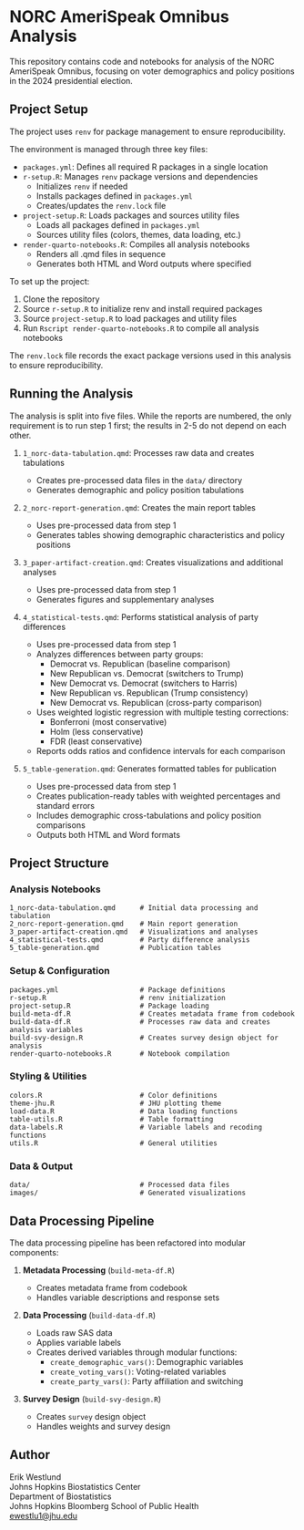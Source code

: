 # NORC AmeriSpeak Omnibus Analysis

This repository contains code and notebooks for analysis of the NORC AmeriSpeak Omnibus, focusing on voter demographics and policy positions in the 2024 presidential election. 

## Project Setup

The project uses `renv` for package management to ensure reproducibility. 

The environment is managed through three key files:

- `packages.yml`: Defines all required R packages in a single location
- `r-setup.R`: Manages `renv` package versions and dependencies
  - Initializes `renv` if needed
  - Installs packages defined in `packages.yml`
  - Creates/updates the `renv.lock` file
- `project-setup.R`: Loads packages and sources utility files
  - Loads all packages defined in `packages.yml`
  - Sources utility files (colors, themes, data loading, etc.)
- `render-quarto-notebooks.R`: Compiles all analysis notebooks
  - Renders all .qmd files in sequence
  - Generates both HTML and Word outputs where specified

To set up the project:

1. Clone the repository
2. Source `r-setup.R` to initialize renv and install required packages
3. Source `project-setup.R` to load packages and utility files
4. Run `Rscript render-quarto-notebooks.R` to compile all analysis notebooks

The `renv.lock` file records the exact package versions used in this analysis to ensure reproducibility.

## Running the Analysis

The analysis is split into five files. While the reports are numbered, the only requirement is to run step 1 first; the results in 2-5 do not depend on each other.

1. `1_norc-data-tabulation.qmd`: Processes raw data and creates tabulations
   - Creates pre-processed data files in the `data/` directory
   - Generates demographic and policy position tabulations

2. `2_norc-report-generation.qmd`: Creates the main report tables
   - Uses pre-processed data from step 1
   - Generates tables showing demographic characteristics and policy positions

3. `3_paper-artifact-creation.qmd`: Creates visualizations and additional analyses
   - Uses pre-processed data from step 1
   - Generates figures and supplementary analyses

4. `4_statistical-tests.qmd`: Performs statistical analysis of party differences
   - Uses pre-processed data from step 1
   - Analyzes differences between party groups:
     - Democrat vs. Republican (baseline comparison)
     - New Republican vs. Democrat (switchers to Trump)
     - New Democrat vs. Democrat (switchers to Harris)
     - New Republican vs. Republican (Trump consistency)
     - New Democrat vs. Republican (cross-party comparison)
   - Uses weighted logistic regression with multiple testing corrections:
     - Bonferroni (most conservative)
     - Holm (less conservative)
     - FDR (least conservative)
   - Reports odds ratios and confidence intervals for each comparison

5. `5_table-generation.qmd`: Generates formatted tables for publication
   - Uses pre-processed data from step 1
   - Creates publication-ready tables with weighted percentages and standard errors
   - Includes demographic cross-tabulations and policy position comparisons
   - Outputs both HTML and Word formats

## Project Structure

### Analysis Notebooks

```
1_norc-data-tabulation.qmd      # Initial data processing and tabulation
2_norc-report-generation.qmd    # Main report generation
3_paper-artifact-creation.qmd   # Visualizations and analyses
4_statistical-tests.qmd         # Party difference analysis
5_table-generation.qmd          # Publication tables
```

### Setup & Configuration

```
packages.yml                    # Package definitions
r-setup.R                       # renv initialization
project-setup.R                 # Package loading
build-meta-df.R                 # Creates metadata frame from codebook
build-data-df.R                 # Processes raw data and creates analysis variables
build-svy-design.R              # Creates survey design object for analysis
render-quarto-notebooks.R       # Notebook compilation
```

### Styling & Utilities

```
colors.R                        # Color definitions
theme-jhu.R                     # JHU plotting theme
load-data.R                     # Data loading functions
table-utils.R                   # Table formatting
data-labels.R                   # Variable labels and recoding functions
utils.R                         # General utilities
```

### Data & Output

```
data/                           # Processed data files
images/                         # Generated visualizations
```

## Data Processing Pipeline

The data processing pipeline has been refactored into modular components:

1. **Metadata Processing** (`build-meta-df.R`)
   - Creates metadata frame from codebook
   - Handles variable descriptions and response sets

2. **Data Processing** (`build-data-df.R`)
   - Loads raw SAS data
   - Applies variable labels
   - Creates derived variables through modular functions:
     - `create_demographic_vars()`: Demographic variables
     - `create_voting_vars()`: Voting-related variables
     - `create_party_vars()`: Party affiliation and switching

3. **Survey Design** (`build-svy-design.R`)
   - Creates `survey` design object
   - Handles weights and survey design

## Author

Erik Westlund  
Johns Hopkins Biostatistics Center  
Department of Biostatistics  
Johns Hopkins Bloomberg School of Public Health  
ewestlu1@jhu.edu
